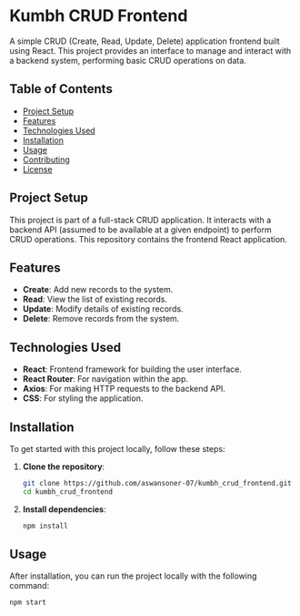 # Kumbh CRUD Frontend

A simple CRUD (Create, Read, Update, Delete) application frontend built using React. This project provides an interface to manage and interact with a backend system, performing basic CRUD operations on data.

## Table of Contents

- [Project Setup](#project-setup)
- [Features](#features)
- [Technologies Used](#technologies-used)
- [Installation](#installation)
- [Usage](#usage)
- [Contributing](#contributing)
- [License](#license)

## Project Setup

This project is part of a full-stack CRUD application. It interacts with a backend API (assumed to be available at a given endpoint) to perform CRUD operations. This repository contains the frontend React application.

## Features

- **Create**: Add new records to the system.
- **Read**: View the list of existing records.
- **Update**: Modify details of existing records.
- **Delete**: Remove records from the system.

## Technologies Used

- **React**: Frontend framework for building the user interface.
- **React Router**: For navigation within the app.
- **Axios**: For making HTTP requests to the backend API.
- **CSS**: For styling the application.

## Installation

To get started with this project locally, follow these steps:

1. **Clone the repository**:
   ```bash
   git clone https://github.com/aswansoner-07/kumbh_crud_frontend.git
   cd kumbh_crud_frontend
   
2. **Install dependencies**:
   ```bash
   npm install

## Usage
  After installation, you can run the project locally with the following command:
  ```bash
  npm start
